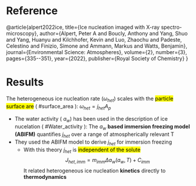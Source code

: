 
# Reference
@article{alpert2022ice,
  title={Ice nucleation imaged with X-ray spectro-microscopy},
  author={Alpert, Peter A and Boucly, Anthony and Yang, Shuo and Yang, Huanyu and Kilchhofer, Kevin and Luo, Zhaochu and Padeste, Celestino and Finizio, Simone and Ammann, Markus and Watts, Benjamin},
  journal={Environmental Science: Atmospheres},
  volume={2},
  number={3},
  pages={335--351},
  year={2022},
  publisher={Royal Society of Chemistry}
}

# Results

The heterogeneous ice nucleation rate ($\omega_{het}$) scales with the <mark class='yellow'>particle surface are</mark> ( #surface_area ): $\omega_{het} = j_{het} A_p$

* The water activity ( $a_w$) has been used in the description of ice nucelation ( #Water_activity ):
The  $a_w$ **based immersion freezing model (ABIFM)** quantifies $j_{het}$ over a range of atmospherically relevant T
* They used the ABIFM model to derive  $j_{het}$ for immersion freezing
	* With this theory  $j_{het}$ is <mark>independent of the solute</mark> 
		$$
		J_{het,imm}= m_{imm}\Delta a_w(a_w,T)+C_{imm}
	$$
	It related heterogeneous ice nucleation **kinetics** directly to **thermodynamics**
	